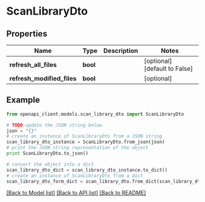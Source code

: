 # ScanLibraryDto


## Properties
Name | Type | Description | Notes
------------ | ------------- | ------------- | -------------
**refresh_all_files** | **bool** |  | [optional] [default to False]
**refresh_modified_files** | **bool** |  | [optional] 

## Example

```python
from openapi_client.models.scan_library_dto import ScanLibraryDto

# TODO update the JSON string below
json = "{}"
# create an instance of ScanLibraryDto from a JSON string
scan_library_dto_instance = ScanLibraryDto.from_json(json)
# print the JSON string representation of the object
print ScanLibraryDto.to_json()

# convert the object into a dict
scan_library_dto_dict = scan_library_dto_instance.to_dict()
# create an instance of ScanLibraryDto from a dict
scan_library_dto_form_dict = scan_library_dto.from_dict(scan_library_dto_dict)
```
[[Back to Model list]](../README.md#documentation-for-models) [[Back to API list]](../README.md#documentation-for-api-endpoints) [[Back to README]](../README.md)


